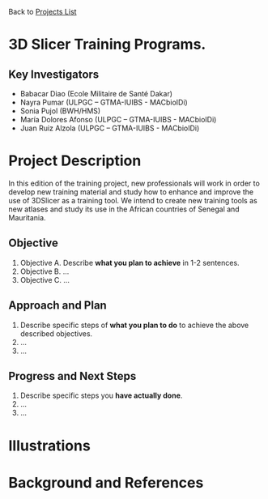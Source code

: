 Back to [Projects List](../../README.md#ProjectsList)

# 3D Slicer Training Programs. 

## Key Investigators

- Babacar Diao (Ecole Militaire de Santé Dakar)
- Nayra Pumar (ULPGC – GTMA-IUIBS - MACbioIDi)
-	Sonia Pujol (BWH/HMS)
- María Dolores Afonso (ULPGC – GTMA-IUIBS - MACbioIDi)
- Juan Ruiz Alzola (ULPGC – GTMA-IUIBS - MACbioIDi)

# Project Description

In this edition of the training project, new professionals will work in order to develop new training material and study how to enhance and improve the use of 3DSlicer as a training tool. We intend to create new training tools as new atlases and study its use in the African countries of Senegal and Mauritania.  

## Objective

<!-- Describe here WHAT you would like to achieve (what you will have as end result). -->

1. Objective A. Describe **what you plan to achieve** in 1-2 sentences.
1. Objective B. ...
1. Objective C. ...

## Approach and Plan

<!-- Describe here HOW you would like to achieve the objectives stated above. -->

1. Describe specific steps of **what you plan to do** to achieve the above described objectives.
1. ...
1. ...

## Progress and Next Steps

<!-- Update this section as you make progress, describing of what you have ACTUALLY DONE. If there are specific steps that you could not complete then you can describe them here, too. -->

1. Describe specific steps you **have actually done**.
1. ...
1. ...

# Illustrations

<!-- Add pictures and links to videos that demonstrate what has been accomplished.
![Description of picture](Example2.jpg)
![Some more images](Example2.jpg)
-->

# Background and References

<!-- If you developed any software, include link to the source code repository. If possible, also add links to sample data, and to any relevant publications. -->
